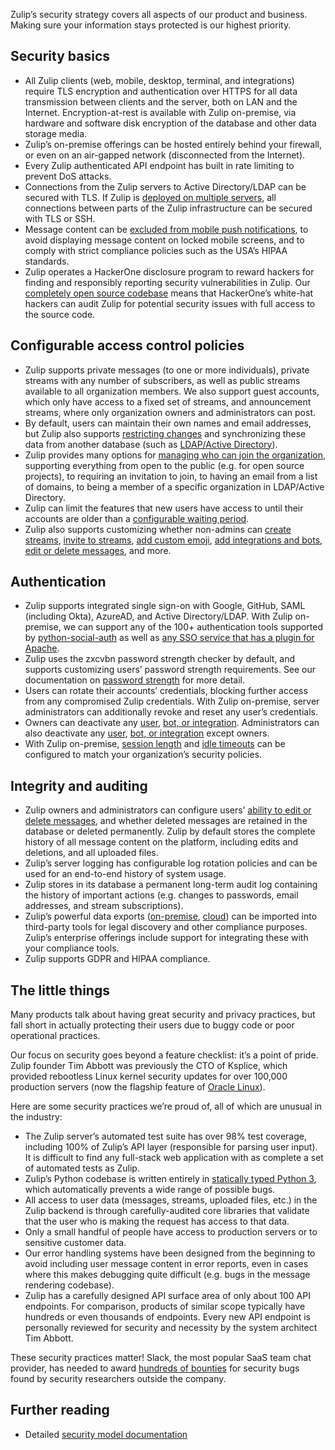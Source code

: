 Zulip’s security strategy covers all aspects of our product and
business. Making sure your information stays protected is our highest
priority.

## Security basics

- All Zulip clients (web, mobile, desktop, terminal, and integrations)
  require TLS encryption and authentication over HTTPS for all data
  transmission between clients and the server, both on LAN and the Internet.
  Encryption-at-rest is available with Zulip on-premise, via hardware and
  software disk encryption of the database and other data storage media.
- Zulip’s on-premise offerings can be hosted entirely behind your firewall,
  or even on an air-gapped network (disconnected from the Internet).
- Every Zulip authenticated API endpoint has built in rate limiting to
  prevent DoS attacks.
- Connections from the Zulip servers to Active Directory/LDAP can be secured
  with TLS.  If Zulip is
  [deployed on multiple servers](https://zulip.readthedocs.io/en/latest/production/deployment.html),
  all connections between parts of the Zulip infrastructure can be secured
  with TLS or SSH.
- Message content can be
  [excluded from mobile push notifications][redact-content],
  to avoid displaying message content on locked mobile screens, and to
  comply with strict compliance policies such as the USA’s HIPAA standards.
- Zulip operates a HackerOne disclosure program to reward hackers for
  finding and responsibly reporting security vulnerabilities in Zulip.  Our
  [completely open source codebase](https://github.com/zulip/zulip) means
  that HackerOne’s white-hat hackers can audit Zulip for potential security
  issues with full access to the source code.

[redact-content]: https://zulip.readthedocs.io/en/latest/production/mobile-push-notifications.html#security-and-privacy

## Configurable access control policies

- Zulip supports private messages (to one or more individuals), private
  streams with any number of subscribers, as well as public streams
  available to all organization members.  We also support guest accounts,
  which only have access to a fixed set of streams, and announcement
  streams, where only organization owners and administrators can post.
- By default, users can maintain their own names and email addresses, but
  Zulip also supports
  [restricting changes](/help/restrict-name-and-email-changes) and
  synchronizing these data from another database (such as
  [LDAP/Active Directory][ldap-name]).
- Zulip provides many options for
  [managing who can join the organization](/help/invite-new-users),
  supporting everything from open to the public (e.g. for open source
  projects), to requiring an invitation to join, to having an email from a
  list of domains, to being a member of a specific organization in
  LDAP/Active Directory.
- Zulip can limit the features that new users have access to until their
  accounts are older than a [configurable waiting period][waiting_period].
- Zulip also supports customizing whether non-admins can
  [create streams](/help/configure-who-can-create-streams),
  [invite to streams](/help/configure-who-can-invite-to-streams),
  [add custom emoji](/help/configure-who-can-add-custom-emoji),
  [add integrations and bots](/help/restrict-bot-creation),
  [edit or delete messages](/help/configure-message-editing-and-deletion),
  and more.

[waiting_period]: /help/restrict-permissions-of-new-members
[ldap-name]: https://zulip.readthedocs.io/en/latest/production/authentication-methods.html#ldap-including-active-directory

## Authentication

- Zulip supports integrated single sign-on with Google, GitHub, SAML
  (including Okta), AzureAD, and Active Directory/LDAP.  With Zulip
  on-premise, we can support any of the 100+ authentication tools
  supported by
  [python-social-auth](https://python-social-auth.readthedocs.io/en/latest/backends/index.html#social-backends)
  as well as [any SSO service that has a plugin for
  Apache][apache-sso].
- Zulip uses the zxcvbn password strength checker by default, and supports
  customizing users’ password strength requirements. See our documentation
  on
  [password strength](https://zulip.readthedocs.io/en/latest/production/security-model.html#passwords)
  for more detail.
- Users can rotate their accounts’ credentials, blocking further access from
  any compromised Zulip credentials.  With Zulip on-premise, server
  administrators can additionally revoke and reset any user’s credentials.
- Owners can deactivate any [user](/help/deactivate-or-reactivate-a-user),
  [bot, or integration](/help/deactivate-or-reactivate-a-bot). Administrators
  can also deactivate any [user](/help/deactivate-or-reactivate-a-user),
  [bot, or integration](/help/deactivate-or-reactivate-a-bot) except owners.
- With Zulip on-premise,
  [session length](https://github.com/zulip/zulip/search?q=SESSION_COOKIE_AGE&type=code) and
  [idle timeouts](https://github.com/zulip/zulip/search?q=SESSION_EXPIRE_AT_BROWSER_CLOSE&type=code)
  can be configured to match your organization’s security policies.

[apache-sso]: https://zulip.readthedocs.io/en/latest/production/authentication-methods.html#apache-based-sso-with-remote-user

## Integrity and auditing

- Zulip owners and administrators can configure users’
  [ability to edit or delete messages](/help/configure-message-editing-and-deletion),
  and whether deleted messages are retained in the database or deleted
  permanently. Zulip by default stores the complete history of all message
  content on the platform, including edits and deletions, and all uploaded
  files.
- Zulip’s server logging has configurable log rotation policies and can be
  used for an end-to-end history of system usage.
- Zulip stores in its database a permanent long-term audit log containing
  the history of important actions (e.g. changes to passwords, email
  addresses, and stream subscriptions).
- Zulip’s powerful data exports
  ([on-premise](https://zulip.readthedocs.io/en/latest/production/export-and-import.html),
  [cloud](/help/export-your-organization)) can be imported into third-party
  tools for legal discovery and other compliance purposes.  Zulip’s
  enterprise offerings include support for integrating these with your
  compliance tools.
- Zulip supports GDPR and HIPAA compliance.


## The little things

Many products talk about having great security and privacy practices, but
fall short in actually protecting their users due to buggy code or poor
operational practices.

Our focus on security goes beyond a feature checklist: it’s a point of
pride. Zulip founder Tim Abbott was previously the CTO of Ksplice, which
provided rebootless Linux kernel security updates for over 100,000
production servers (now the flagship feature of
[Oracle Linux](https://www.oracle.com/linux/)).

Here are some security practices we’re proud of, all of which are unusual in
the industry:

- The Zulip server’s automated test suite has over 98% test coverage,
  including 100% of Zulip’s API layer (responsible for parsing user input).
  It is difficult to find any full-stack web application with as complete a
  set of automated tests as Zulip.
- Zulip’s Python codebase is written entirely in
  [statically typed Python 3](https://blog.zulip.org/2016/10/13/static-types-in-python-oh-mypy/),
  which automatically prevents a wide range of possible bugs.
- All access to user data (messages, streams, uploaded files, etc.) in the
  Zulip backend is through carefully-audited core libraries that validate
  that the user who is making the request has access to that data.
- Only a small handful of people have access to production servers or
  to sensitive customer data.
- Our error handling systems have been designed from the beginning to
  avoid including user message content in error reports, even in cases where
  this makes debugging quite difficult (e.g. bugs in the message rendering
  codebase).
- Zulip has a carefully designed API surface area of only about 100 API
  endpoints. For comparison, products of similar scope typically have
  hundreds or even thousands of endpoints. Every new API endpoint is
  personally reviewed for security and necessity by the system architect Tim
  Abbott.

These security practices matter!  Slack, the most popular SaaS team chat
provider, has needed to award
[hundreds of bounties](https://hackerone.com/slack) for security bugs found
by security researchers outside the company.

## Further reading

- Detailed
  [security model documentation](https://zulip.readthedocs.io/en/latest/production/security-model.html)
